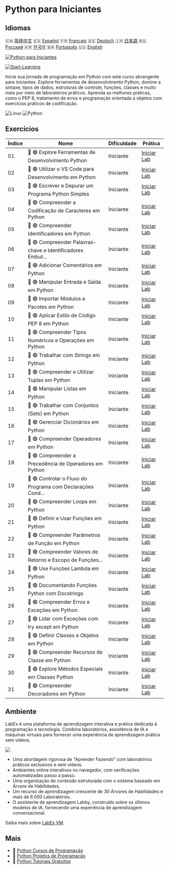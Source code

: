 # Python para Iniciantes

## Idiomas

🇨🇳 [简体中文](README_zh.md) 🇪🇸 [Español](README_es.md) 🇫🇷 [Français](README_fr.md) 🇩🇪 [Deutsch](README_de.md) 🇯🇵 [日本語](README_ja.md) 🇷🇺 [Русский](README_ru.md) 🇰🇷 [한국어](README_ko.md) 🇧🇷 [Português](README_pt.md) 🇺🇸 [English](README.md) 

[![Python para Iniciantes](https://cover-creator.labex.io/python-for-beginners.png?lang=pt)](https://labex.io/pt/courses/python-for-beginners)

[![Start-Learning](https://img.shields.io/badge/Start-Learning-whitesmoke?style=for-the-badge)](https://labex.io/pt/courses/python-for-beginners)

Inicie sua jornada de programação em Python com este curso abrangente para iniciantes. Explore ferramentas de desenvolvimento Python, domine a sintaxe, tipos de dados, estruturas de controle, funções, classes e muito mais por meio de laboratórios práticos. Aprenda as melhores práticas, como o PEP 8, tratamento de erros e programação orientada a objetos com exercícios práticos de codificação.

![Linux](https://img.shields.io/badge/Linux-whitesmoke?style=for-the-badge&logo=linux)
![Python](https://img.shields.io/badge/Python-whitesmoke?style=for-the-badge&logo=python)


## Exercícios

|   Índice | Nome                                                        | Dificuldade   | Prática                                                                                                                                          |
|----------|-------------------------------------------------------------|---------------|--------------------------------------------------------------------------------------------------------------------------------------------------|
|       01 | 📖 🟢 Explore Ferramentas de Desenvolvimento Python         | Iniciante     | <a target='_blank' href='https://labex.io/pt/tutorials/python-explore-python-development-tools-585762'>Iniciar Lab</a>                           |
|       02 | 📖 🟢 Utilizar o VS Code para Desenvolvimento em Python     | Iniciante     | <a target='_blank' href='https://labex.io/pt/tutorials/python-use-vs-code-for-python-development-585783'>Iniciar Lab</a>                         |
|       03 | 📖 🟢 Escrever e Depurar um Programa Python Simples         | Iniciante     | <a target='_blank' href='https://labex.io/pt/tutorials/python-write-and-debug-a-simple-python-program-585786'>Iniciar Lab</a>                    |
|       04 | 📖 🟢 Compreender a Codificação de Caracteres em Python     | Iniciante     | <a target='_blank' href='https://labex.io/pt/tutorials/python-understand-character-encoding-in-python-585770'>Iniciar Lab</a>                    |
|       05 | 📖 🟢 Compreender Identificadores em Python                 | Iniciante     | <a target='_blank' href='https://labex.io/pt/tutorials/python-understand-identifiers-in-python-585776'>Iniciar Lab</a>                           |
|       06 | 📖 🟢 Compreender Palavras-chave e Identificadores Embut... | Iniciante     | <a target='_blank' href='https://labex.io/pt/tutorials/python-understand-keywords-and-built-in-identifiers-in-python-585777'>Iniciar Lab</a>     |
|       07 | 📖 🟢 Adicionar Comentários em Python                       | Iniciante     | <a target='_blank' href='https://labex.io/pt/tutorials/python-add-comments-in-python-585756'>Iniciar Lab</a>                                     |
|       08 | 📖 🟢 Manipular Entrada e Saída em Python                   | Iniciante     | <a target='_blank' href='https://labex.io/pt/tutorials/python-handle-input-and-output-in-python-585765'>Iniciar Lab</a>                          |
|       09 | 📖 🟢 Importar Módulos e Pacotes em Python                  | Iniciante     | <a target='_blank' href='https://labex.io/pt/tutorials/python-import-modules-and-packages-in-python-585766'>Iniciar Lab</a>                      |
|       10 | 📖 🟢 Aplicar Estilo de Código PEP 8 em Python              | Iniciante     | <a target='_blank' href='https://labex.io/pt/tutorials/python-apply-pep-8-code-style-in-python-585757'>Iniciar Lab</a>                           |
|       11 | 📖 🟢 Compreender Tipos Numéricos e Operações em Python     | Iniciante     | <a target='_blank' href='https://labex.io/pt/tutorials/python-understand-number-types-and-operations-in-python-585779'>Iniciar Lab</a>           |
|       12 | 📖 🟢 Trabalhar com Strings em Python                       | Iniciante     | <a target='_blank' href='https://labex.io/pt/tutorials/python-work-with-strings-in-python-585785'>Iniciar Lab</a>                                |
|       13 | 📖 🟢 Compreender e Utilizar Tuplas em Python               | Iniciante     | <a target='_blank' href='https://labex.io/pt/tutorials/python-understand-and-use-tuples-in-python-585769'>Iniciar Lab</a>                        |
|       14 | 📖 🟢 Manipular Listas em Python                            | Iniciante     | <a target='_blank' href='https://labex.io/pt/tutorials/python-manipulate-lists-in-python-585768'>Iniciar Lab</a>                                 |
|       15 | 📖 🟢 Trabalhar com Conjuntos (Sets) em Python              | Iniciante     | <a target='_blank' href='https://labex.io/pt/tutorials/python-work-with-sets-in-python-585784'>Iniciar Lab</a>                                   |
|       16 | 📖 🟢 Gerenciar Dicionários em Python                       | Iniciante     | <a target='_blank' href='https://labex.io/pt/tutorials/python-manage-dictionaries-in-python-585767'>Iniciar Lab</a>                              |
|       17 | 📖 🟢 Compreender Operadores em Python                      | Iniciante     | <a target='_blank' href='https://labex.io/pt/tutorials/python-understand-operators-in-python-585781'>Iniciar Lab</a>                             |
|       18 | 📖 🟢 Compreender a Precedência de Operadores em Python     | Iniciante     | <a target='_blank' href='https://labex.io/pt/tutorials/python-understand-operator-precedence-in-python-585780'>Iniciar Lab</a>                   |
|       19 | 📖 🟢 Controlar o Fluxo do Programa com Declarações Cond... | Iniciante     | <a target='_blank' href='https://labex.io/pt/tutorials/python-control-program-flow-with-conditional-statements-in-python-585758'>Iniciar Lab</a> |
|       20 | 📖 🟢 Compreender Loops em Python                           | Iniciante     | <a target='_blank' href='https://labex.io/pt/tutorials/python-understand-loops-in-python-585778'>Iniciar Lab</a>                                 |
|       21 | 📖 🟢 Definir e Usar Funções em Python                      | Iniciante     | <a target='_blank' href='https://labex.io/pt/tutorials/python-define-and-use-functions-in-python-585759'>Iniciar Lab</a>                         |
|       22 | 📖 🟢 Compreender Parâmetros de Função em Python            | Iniciante     | <a target='_blank' href='https://labex.io/pt/tutorials/python-understand-function-parameters-in-python-585774'>Iniciar Lab</a>                   |
|       23 | 📖 🟢 Compreender Valores de Retorno e Escopo de Funções... | Iniciante     | <a target='_blank' href='https://labex.io/pt/tutorials/python-understand-function-return-values-and-scope-in-python-585775'>Iniciar Lab</a>      |
|       24 | 📖 🟢 Use Funções Lambda em Python                          | Iniciante     | <a target='_blank' href='https://labex.io/pt/tutorials/python-use-lambda-functions-in-python-585782'>Iniciar Lab</a>                             |
|       25 | 📖 🟢 Documentando Funções Python com Docstrings            | Iniciante     | <a target='_blank' href='https://labex.io/pt/tutorials/python-documenting-python-functions-with-docstrings-585761'>Iniciar Lab</a>               |
|       26 | 📖 🟢 Compreender Erros e Exceções em Python                | Iniciante     | <a target='_blank' href='https://labex.io/pt/tutorials/python-understand-errors-and-exceptions-in-python-585773'>Iniciar Lab</a>                 |
|       27 | 📖 🟢 Lidar com Exceções com try except em Python           | Iniciante     | <a target='_blank' href='https://labex.io/pt/tutorials/python-handle-exceptions-with-try-except-in-python-585764'>Iniciar Lab</a>                |
|       28 | 📖 🟢 Definir Classes e Objetos em Python                   | Iniciante     | <a target='_blank' href='https://labex.io/pt/tutorials/python-define-classes-and-objects-in-python-585760'>Iniciar Lab</a>                       |
|       29 | 📖 🟢 Compreender Recursos de Classe em Python              | Iniciante     | <a target='_blank' href='https://labex.io/pt/tutorials/python-understand-class-features-in-python-585771'>Iniciar Lab</a>                        |
|       30 | 📖 🟢 Explore Métodos Especiais em Classes Python           | Iniciante     | <a target='_blank' href='https://labex.io/pt/tutorials/python-explore-special-methods-in-python-classes-585763'>Iniciar Lab</a>                  |
|       31 | 📖 🟢 Compreender Decoradores em Python                     | Iniciante     | <a target='_blank' href='https://labex.io/pt/tutorials/python-understand-decorators-in-python-585772'>Iniciar Lab</a>                            |

## Ambiente

LabEx é uma plataforma de aprendizagem interativa e prática dedicada à programação e tecnologia. Combina laboratórios, assistência de IA e máquinas virtuais para fornecer uma experiência de aprendizagem prática sem vídeos.

![](https://tutorial-screenshot.getvm.io/images/vm-1725247253.png)

- Uma abordagem rigorosa de "Aprender Fazendo" com laboratórios práticos exclusivos e sem vídeos.
- Ambientes online interativos no navegador, com verificações automatizadas passo a passo.
- Uma organização de conteúdo estruturada com o sistema baseado em Árvore de Habilidades.
- Um recurso de aprendizagem crescente de 30 Árvores de Habilidades e mais de 6.000 Laboratórios.
- O assistente de aprendizagem Labby, construído sobre os últimos modelos de IA, fornecendo uma experiência de aprendizagem conversacional.

Saiba mais sobre [LabEx VM](https://support.labex.io/using-labex/virtual-machine).

## Mais

- 🔗 [Python Cursos de Programação](https://github.com/labex-labs/awesome-programming-courses)
- 🔗 [Python Projetos de Programação](https://github.com/labex-labs/awesome-programming-projects)
- 🔗 [Python Tutoriais Gratuitos](https://github.com/labex-labs/python-free-tutorials)

